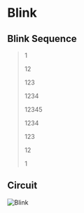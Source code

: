 # Blink

## Blink Sequence
> 1
> 
> 12
> 
> 123
> 
> 1234
> 
> 12345
> 
> 1234
> 
> 123
> 
> 12
> 
> 1

## Circuit
![Blink](https://github.com/DKC195/DKC/blob/Incomplete/Sem%201%20-%20Basic%20Arduino/1.%20Blink/Screen%20Shot%202022-03-23%20at%200.48.51.png)